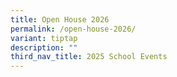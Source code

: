```yaml
---
title: Open House 2026
permalink: /open-house-2026/
variant: tiptap
description: ""
third_nav_title: 2025 School Events
---
```

